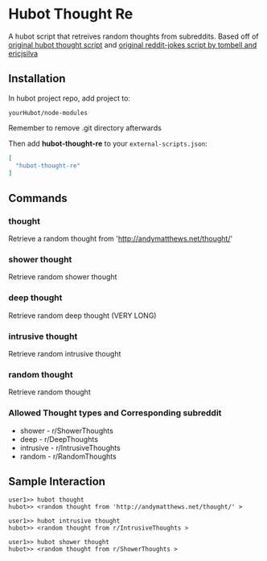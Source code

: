 # Hubot Thought Re
A hubot script that retreives random thoughts from subreddits. Based off of [original hubot thought script](https://github.com/github/hubot-scripts/blob/master/src/scripts/thought.coffee) and [original reddit-jokes script by tombell and ericjsilva](https://github.com/github/hubot-scripts/blob/master/src/scripts/reddit-jokes.coffee)


## Installation

In hubot project repo, add project to:

`yourHubot/node-modules`

Remember to remove .git directory afterwards

Then add **hubot-thought-re** to your `external-scripts.json`:

```json
[
  "hubot-thought-re"
]
```

## Commands

### thought

Retrieve a random thought from 'http://andymatthews.net/thought/'

### shower thought
Retrieve random shower thought

### deep thought
Retrieve random deep thought (VERY LONG)

### intrusive thought
Retrieve random intrusive thought

### random thought
Retrieve random thought


### Allowed Thought types and Corresponding subreddit
* shower - r/ShowerThoughts
* deep - r/DeepThoughts
* intrusive - r/IntrusiveThoughts
* random - r/RandomThoughts


## Sample Interaction

```
user1>> hubot thought
hubot>> <random thought from 'http://andymatthews.net/thought/' >
```

```
user1>> hubot intrusive thought
hubot>> <random thought from r/IntrusiveThoughts >
```

```
user1>> hubot shower thought
hubot>> <random thought from r/ShowerThoughts >
```


